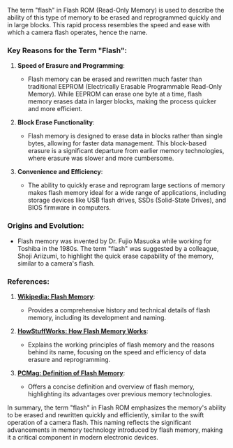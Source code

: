 The term "flash" in Flash ROM (Read-Only Memory) is used to describe the ability of this type of memory to be erased and reprogrammed quickly and in large blocks. This rapid process resembles the speed and ease with which a camera flash operates, hence the name.

### Key Reasons for the Term "Flash":

1. **Speed of Erasure and Programming**:
   - Flash memory can be erased and rewritten much faster than traditional EEPROM (Electrically Erasable Programmable Read-Only Memory). While EEPROM can erase one byte at a time, flash memory erases data in larger blocks, making the process quicker and more efficient.
   
2. **Block Erase Functionality**:
   - Flash memory is designed to erase data in blocks rather than single bytes, allowing for faster data management. This block-based erasure is a significant departure from earlier memory technologies, where erasure was slower and more cumbersome.

3. **Convenience and Efficiency**:
   - The ability to quickly erase and reprogram large sections of memory makes flash memory ideal for a wide range of applications, including storage devices like USB flash drives, SSDs (Solid-State Drives), and BIOS firmware in computers.

### Origins and Evolution:
- Flash memory was invented by Dr. Fujio Masuoka while working for Toshiba in the 1980s. The term "flash" was suggested by a colleague, Shoji Ariizumi, to highlight the quick erase capability of the memory, similar to a camera's flash.

### References:
1. **[Wikipedia: Flash Memory](https://en.wikipedia.org/wiki/Flash_memory)**:
   - Provides a comprehensive history and technical details of flash memory, including its development and naming.
   
2. **[HowStuffWorks: How Flash Memory Works](https://computer.howstuffworks.com/flash-memory.htm)**:
   - Explains the working principles of flash memory and the reasons behind its name, focusing on the speed and efficiency of data erasure and reprogramming.
   
3. **[PCMag: Definition of Flash Memory](https://www.pcmag.com/encyclopedia/term/flash-memory)**:
   - Offers a concise definition and overview of flash memory, highlighting its advantages over previous memory technologies.

In summary, the term "flash" in Flash ROM emphasizes the memory's ability to be erased and rewritten quickly and efficiently, similar to the swift operation of a camera flash. This naming reflects the significant advancements in memory technology introduced by flash memory, making it a critical component in modern electronic devices.
